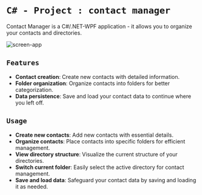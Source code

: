 # ``C# - Project : contact manager``

Contact Manager is a C#/.NET-WPF application - it allows you to organize your contacts and directories. 

<img src="https://i.ibb.co/5KDwgtC/screen-app.png" alt="screen-app" border="0">

## ``Features``
- **Contact creation**: Create new contacts with detailed information.
- **Folder organization**: Organize contacts into folders for better categorization.
- **Data persistence**: Save and load your contact data to continue where you left off.

## ``Usage``

- **Create new contacts**: Add new contacts with essential details.
- **Organize contacts**: Place contacts into specific folders for efficient management.
- **View directory structure**: Visualize the current structure of your directories.
- **Switch current folder**: Easily select the active directory for contact management.
- **Save and load data**: Safeguard your contact data by saving and loading it as needed.
